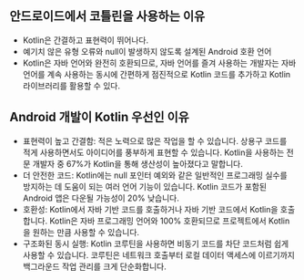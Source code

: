 ## 안드로이드에서 코틀린을 사용하는 이유

- Kotlin은 간결하고 표현력이 뛰어나다.
- 예기치 않은 유형 오류와 null이 발생하지 않도록 설계된 Android 호환 언어
- Kotlin은 자바 언어와 완전히 호환되므로, 자바 언어를 즐겨 사용하는 개발자는 자바 언어를 계속 사용하는 동시에 간편하게 점진적으로 Kotlin 코드를 추가하고 Kotlin 라이브러리를 활용할 수 있다.

## Android 개발이 Kotlin 우선인 이유
- 표현력이 높고 간결함: 적은 노력으로 많은 작업을 할 수 있습니다. 상용구 코드를 적게 사용하면서도 아이디어를 풍부하게 표현할 수 있습니다. Kotlin을 사용하는 전문 개발자 중 67%가 Kotlin을 통해 생산성이 높아졌다고 말합니다.
- 더 안전한 코드: Kotlin에는 null 포인터 예외와 같은 일반적인 프로그래밍 실수를 방지하는 데 도움이 되는 여러 언어 기능이 있습니다. Kotlin 코드가 포함된 Android 앱은 다운될 가능성이 20% 낮습니다.
- 호환성: Kotlin에서 자바 기반 코드를 호출하거나 자바 기반 코드에서 Kotlin을 호출합니다. Kotlin은 자바 프로그래밍 언어와 100% 호환되므로 프로젝트에서 Kotlin을 원하는 만큼 사용할 수 있습니다.
- 구조화된 동시 실행: Kotlin 코루틴을 사용하면 비동기 코드를 차단 코드처럼 쉽게 사용할 수 있습니다. 코루틴은 네트워크 호출부터 로컬 데이터 액세스에 이르기까지 백그라운드 작업 관리를 크게 단순화합니다.